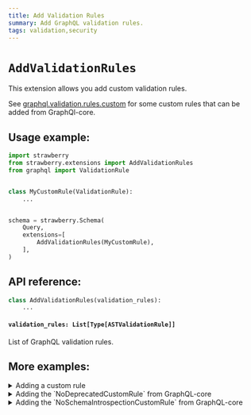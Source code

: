 ```yaml
---
title: Add Validation Rules
summary: Add GraphQL validation rules.
tags: validation,security
---
```


# `AddValidationRules`

This extension allows you add custom validation rules.

See
[graphql.validation.rules.custom](https://github.com/graphql-python/graphql-core/tree/main/src/graphql/validation/rules/custom)
for some custom rules that can be added from GraphQl-core.

## Usage example:

```python
import strawberry
from strawberry.extensions import AddValidationRules
from graphql import ValidationRule


class MyCustomRule(ValidationRule):
    ...


schema = strawberry.Schema(
    Query,
    extensions=[
        AddValidationRules(MyCustomRule),
    ],
)
```

## API reference:

```python
class AddValidationRules(validation_rules):
    ...
```

#### `validation_rules: List[Type[ASTValidationRule]]`

List of GraphQL validation rules.

## More examples:

<details>
  <summary>Adding a custom rule</summary>

```python
import strawberry
from strawberry.extensions import AddValidationRules
from graphql import ValidationRule


class CustomRule(ValidationRule):
    def enter_field(self, node, *args) -> None:
        if node.name.value == "example":
            self.report_error(GraphQLError("Can't query field 'example'"))


schema = strawberry.Schema(
    Query,
    extensions=[
        AddValidationRules([CustomRule]),
    ],
)

result = schema.execute_sync("{ example }")

assert str(result.errors[0]) == "Can't query field 'example'"
```

</details>

<details>
  <summary>Adding the `NoDeprecatedCustomRule` from GraphQL-core</summary>

```python
import strawberry
from strawberry.extensions import AddValidationRules
from graphql.validation import NoDeprecatedCustomRule

schema = strawberry.Schema(
    Query,
    extensions=[
        AddValidationRules([NoDeprecatedCustomRule]),
    ],
)
```

</details>

<details>
  <summary>Adding the `NoSchemaIntrospectionCustomRule` from GraphQL-core</summary>

```python
import strawberry
from strawberry.extensions import AddValidationRules
from graphql.validation import NoSchemaIntrospectionCustomRule

schema = strawberry.Schema(
    Query,
    extensions=[
        AddValidationRules([NoSchemaIntrospectionCustomRule]),
    ],
)
```

</details>
